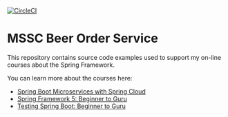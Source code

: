 [![CircleCI](https://dl.circleci.com/status-badge/img/gh/yonatanmengesha/mssc-beer-order-service_MS/tree/master.svg?style=svg)](https://dl.circleci.com/status-badge/redirect/gh/yonatanmengesha/mssc-beer-order-service_MS/tree/master)

# MSSC Beer Order Service
This repository contains source code examples used to support my on-line courses about the Spring Framework.

You can learn more about the courses here:
* [Spring Boot Microservices with Spring Cloud](https://www.udemy.com/spring-boot-microservices-with-spring-cloud-beginner-to-guru/?couponCode=GIT_HUB2)
* [Spring Framework 5: Beginner to Guru](https://www.udemy.com/course/spring-framework-5-beginner-to-guru/?couponCode=GITHUB_SFGPETCLINIC)
* [Testing Spring Boot: Beginner to Guru](https://www.udemy.com/testing-spring-boot-beginner-to-guru/?couponCode=GITHUB_REPO_SF5B2G)